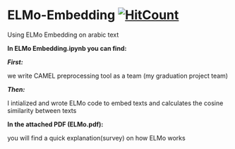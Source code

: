 # ELMo-Embedding [![HitCount](https://hits.dwyl.com/Dalia-Mahmoud-ElSayes/ELMo-Embedding.svg?style=flat-square)](http://hits.dwyl.com/Dalia-Mahmoud-ElSayes/ELMo-Embedding)
Using ELMo Embedding on arabic text 

**In ELMo Embedding.ipynb you can find:**

_**First:**_

we write CAMEL preprocessing tool as a team (my graduation project team)


_**Then:**_

I intialized and wrote ELMo code to embed texts and calculates the cosine similarity between texts


**In the attached PDF (ELMo.pdf):**

you will find a quick explanation(survey) on how ELMo works


